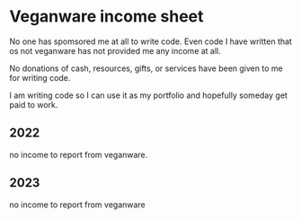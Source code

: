 # Veganware income sheet

No one has spomsored me at all to write code.
Even code I have written that os not veganware
has not provided me any income at all.

No donations of cash, resources, gifts,
or services have been given to me for writing
code.

I am writing code so I can use it as my
portfolio and hopefully someday get paid to work.

## 2022

no income to report from veganware.

## 2023

no income to report from veganware
